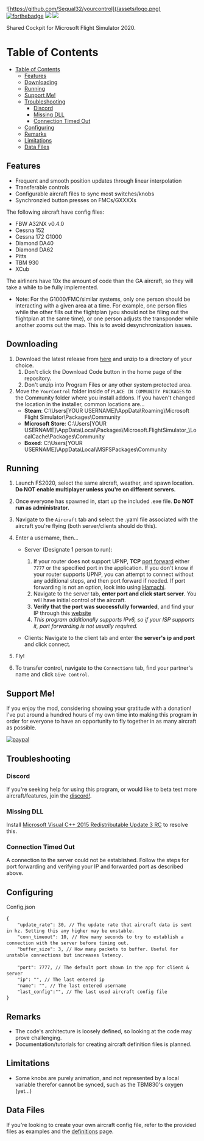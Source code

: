 ![https://github.com/Sequal32/yourcontrol](/assets/logo.png)
[![forthebadge](https://forthebadge.com/images/badges/built-with-love.svg)](https://forthebadge.com)
[![](https://img.shields.io/github/v/tag/Sequal32/yourcontrol?label=release&style=for-the-badge)](https://github.com/Sequal32/yourcontrol/releases/latest) [![](https://img.shields.io/github/downloads/Sequal32/yourcontrol/total?style=for-the-badge)](https://github.com/Sequal32/yourcontrol/releases/latest)

Shared Cockpit for Microsoft Flight Simulator 2020.

# Table of Contents
- [Table of Contents](#table-of-contents)
  - [Features](#features)
  - [Downloading](#downloading)
  - [Running](#running)
  - [Support Me!](#support-me)
  - [Troubleshooting](#troubleshooting)
    - [Discord](#discord)
    - [Missing DLL](#missing-dll)
    - [Connection Timed Out](#connection-timed-out)
  - [Configuring](#configuring)
  - [Remarks](#remarks)
  - [Limitations](#limitations)
  - [Data Files](#data-files)

## Features
* Frequent and smooth position updates through linear interpolation
* Transferable controls
* Configurable aircraft files to sync most switches/knobs
* Synchronzied button presses on FMCs/GXXXXs

The following aircraft have config files:
* FBW A32NX v0.4.0
* Cessna 152
* Cessna 172 G1000
* Diamond DA40
* Diamond DA62
* Pitts
* TBM 930
* XCub

The airliners have 10x the amount of code than the GA aircraft, so they will take a while to be fully implemented.

* Note: For the G1000/FMC/similar systems, only one person should be interacting with a given area at a time. For example, one person flies while the other fills out the flightplan (you should not be filing out the flightplan at the same time), or one person adjusts the transponder while another zooms out the map. This is to avoid desynchronization issues.

## Downloading
1. Download the latest release from [here](https://github.com/Sequal32/yourcontrol/releases/latest) and unzip to a directory of your choice. 
   1. Don't click the Download Code button in the home page of the repository.
   2. Don't unzip into Program Files or any other system protected area.
2. Move the `YourControl` folder inside of `PLACE IN COMMUNITY PACKAGES` to the Community folder where you install addons. If you haven't changed the location in the installer, common locations are...
   * **Steam**: C:\Users\[YOUR USERNAME]\AppData\Roaming\Microsoft Flight Simulator\Packages\Community
   * **Microsoft Store**: C:\Users\[YOUR USERNAME]\AppData\Local\Packages\Microsoft.FlightSimulator_<RANDOMLETTERS>\LocalCache\Packages\Community
   * **Boxed**: C:\Users\[YOUR USERNAME]\AppData\Local\MSFSPackages\Community

## Running
1. Launch FS2020, select the same aircraft, weather, and spawn location. **Do NOT enable multiplayer unless you're on different servers.**
2. Once everyone has spawned in, start up the included .exe file. **Do NOT run as administrator.**
3. Navigate to the `Aircraft` tab and select the .yaml file associated with the aircraft you're flying (both server/clients should do this).
4.
    Enter a username, then...

    * Server (Designate 1 person to run):
      1. If your router does not support UPNP, **TCP** [port forward](https://www.youtube.com/watch?v=usSpl0yJFnY) either `7777` or the specified port in the application. If you don't know if your router supports UPNP, you can attempt to connect without any additional steps, and then port forward if needed. If port forwarding is not an option, look into using [Hamachi](https://www.youtube.com/watch?v=bWbo0gcFqA8).
      2. Navigate to the server tab, **enter port and click start server**. You will have initial control of the aircraft.
      3. **Verify that the port was successfully forwarded**, and find your IP through this [website](https://www.yougetsignal.com/tools/open-ports/)
      4. *This program additionally supports IPv6, so if your ISP supports it, port forwarding is not usually required.*
      
    * Clients: Navigate to the client tab and enter the **server's ip and port** and click connect.

1. Fly!
2. To transfer control, navigate to the `Connections` tab, find your partner's name and click `Give Control`.

## Support Me!
If you enjoy the mod, considering showing your gratitude with a donation! I've put around a hundred hours of my own time into making this program in order for everyone to have an opportunity to fly together in as many aircraft as possible.

[![paypal](https://www.paypalobjects.com/en_US/i/btn/btn_donateCC_LG.gif)](https://paypal.me/ctam1207)

## Troubleshooting
### Discord
If you're seeking help for using this program, or would like to beta test more aircraft/features, join the [discord!](https://discord.gg/SxYqf2n).

### Missing DLL
Install [Microsoft Visual C++ 2015 Redistributable Update 3 RC](https://www.microsoft.com/en-us/download/details.aspx?id=52685) to resolve this.

### Connection Timed Out
A connection to the server could not be established. Follow the steps for port forwarding and verifying your IP and forwarded port as described above.

## Configuring
Config.json
```
{
    "update_rate": 30, // The update rate that aircraft data is sent in hz. Setting this any higher may be unstable.
    "conn_timeout": 10, // How many seconds to try to establish a connection with the server before timing out.
    "buffer_size": 3, // How many packets to buffer. Useful for unstable connections but increases latency.

    "port": 7777, // The default port shown in the app for client & server
    "ip": "", // The last entered ip
    "name": "", // The last entered username
    "last_config":"", // The last used aircraft config file
}
```
## Remarks
* The code's architecture is loosely defined, so looking at the code may prove challenging.
* Documentation/tutorials for creating aircraft definition files is planned.

## Limitations
* Some knobs are purely animation, and not represented by a local variable therefor cannot be synced, such as the TBM830's oxygen (yet...)

## Data Files
If you're looking to create your own aircraft config file, refer to the provided files as examples and the [definitions](https://github.com/Sequal32/yourcontrol/tree/master/definitions) page.
